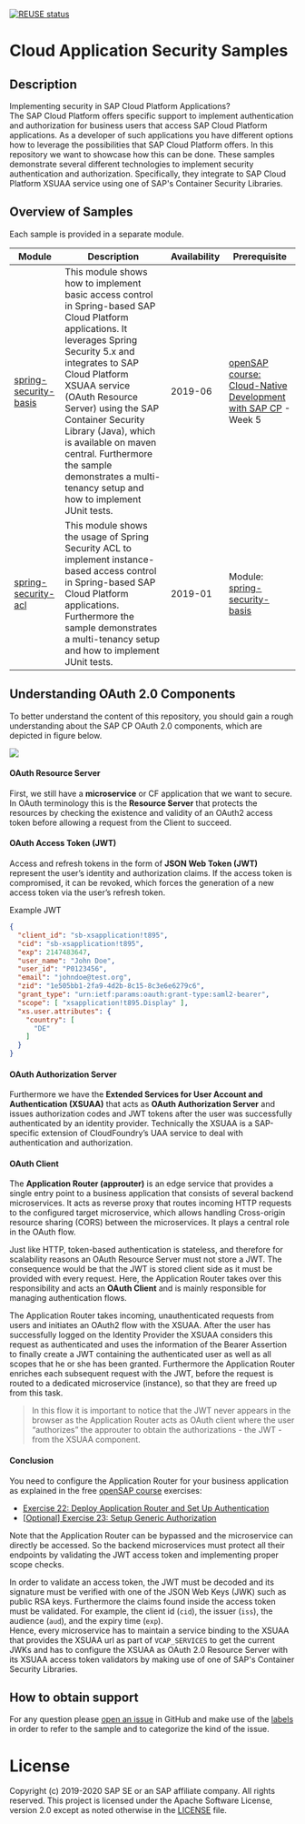 [![REUSE status](https://api.reuse.software/badge/github.com/SAP-samples/cloud-application-security-sample)](https://api.reuse.software/info/github.com/SAP-samples/cloud-application-security-sample)

# Cloud Application Security Samples

## Description
Implementing security in SAP Cloud Platform Applications?  
The SAP Cloud Platform offers specific support to implement authentication and authorization for business users that access SAP Cloud Platform applications. As a developer of such applications you have different options how to leverage the possibilities that SAP Cloud Platform offers. In this repository we want to showcase how this can be done. These samples demonstrate several different technologies to implement security authentication and authorization. Specifically, they integrate to SAP Cloud Platform XSUAA service using one of SAP's Container Security Libraries.

## Overview of Samples
Each sample is provided in a separate module.

Module | Description | Availability | Prerequisite
---- | -------- | ---- | ---
[spring-security-basis](spring-security-basis) | This module shows how to implement basic access control in Spring-based SAP Cloud Platform applications. It leverages Spring Security 5.x and integrates to SAP Cloud Platform XSUAA service (OAuth Resource Server) using the SAP Container Security Library (Java), which is available on maven central. Furthermore the sample demonstrates a multi-tenancy setup and how to implement JUnit tests. | 2019-06 | [openSAP course: Cloud-Native Development with SAP CP](https://open.sap.com/courses/cp5) - Week 5
[spring-security-acl](spring-security-acl) | This module shows the usage of Spring Security ACL to implement instance-based access control in Spring-based SAP Cloud Platform applications. Furthermore the sample demonstrates a multi-tenancy setup and how to implement JUnit tests. | 2019-01 | Module: [spring-security-basis](spring-security-basis) 

   
<a id='components'></a>
## Understanding OAuth 2.0 Components
To better understand the content of this repository, you should gain a rough understanding about the SAP CP OAuth 2.0 components, which are depicted in figure below.

![](images/Figure_OAuth2.0_SAP_CP_Components.png)

#### OAuth Resource Server
First, we still have a **microservice** or CF application that we want to secure. In OAuth terminology this is the **Resource Server** that protects the resources by checking the existence and validity of an OAuth2 access token before allowing a request from the Client to succeed.

#### OAuth Access Token (JWT)
Access and refresh tokens in the form of **JSON Web Token (JWT)** represent the user’s identity and authorization claims. If the access token is compromised, it can be revoked, which forces the generation of a new access token via the user’s refresh token.

Example JWT
```json
{
  "client_id": "sb-xsapplication!t895",
  "cid": "sb-xsapplication!t895",
  "exp": 2147483647,
  "user_name": "John Doe",
  "user_id": "P0123456",
  "email": "johndoe@test.org",
  "zid": "1e505bb1-2fa9-4d2b-8c15-8c3e6e6279c6",
  "grant_type": "urn:ietf:params:oauth:grant-type:saml2-bearer",
  "scope": [ "xsapplication!t895.Display" ],
  "xs.user.attributes": {
    "country": [
      "DE"
    ]
  }
}
```

#### OAuth Authorization Server
Furthermore we have the **Extended Services for User Account and Authentication (XSUAA)** that acts as **OAuth Authorization Server** and issues authorization codes and JWT tokens after the user was successfully authenticated by an identity provider. Technically the XSUAA is a SAP-specific extension of CloudFoundry’s UAA service to deal with authentication and authorization.

#### OAuth Client
The **Application Router (approuter)** is an edge service that provides a single entry point to a business application that consists of several backend microservices. It acts as reverse proxy that routes incoming HTTP requests to the configured target microservice, which allows handling Cross-origin resource sharing (CORS) between the microservices. It plays a central role in the OAuth flow.

Just like HTTP, token-based authentication is stateless, and therefore for scalability reasons an OAuth Resource Server must not store a JWT. The consequence would be that the JWT is stored client side as it must be provided with every request. Here, the Application Router takes over this responsibility and acts an **OAuth Client** and is mainly responsible for managing authentication flows.

The Application Router takes incoming, unauthenticated requests from users and initiates an OAuth2 flow with the XSUAA. After the user has successfully logged on the Identity Provider the XSUAA considers this request as authenticated and uses the information of the Bearer Assertion to finally create a JWT containing the authenticated user as well as all scopes that he or she has been granted. Furthermore the Application Router enriches each subsequent request with the JWT, before the request is routed to a dedicated microservice (instance), so that they are freed up from this task.

> In this flow it is important to notice that the JWT never appears in the browser as the Application Router acts as OAuth client where the user “authorizes” the approuter to obtain the authorizations - the JWT - from the XSUAA component.

#### Conclusion

You need to configure the Application Router for your business application as explained in the free [openSAP course](https://open.sap.com/courses/cp5) exercises:

- [Exercise 22: Deploy Application Router and Set Up Authentication](https://github.com/SAP/cloud-bulletinboard-ads/blob/Documentation/Security/Exercise_22_DeployApplicationRouter.md)
- [[Optional] Exercise 23: Setup Generic Authorization](https://github.com/SAP/cloud-bulletinboard-ads/blob/Documentation/Security/Exercise_23_SetupGenericAuthorization.md)

Note that the Application Router can be bypassed and the microservice can directly be accessed. So the backend microservices must protect all their endpoints by validating the JWT access token and implementing proper scope checks.

In order to validate an access token, the JWT must be decoded and its signature must be verified with one of the JSON Web Keys (JWK) such as public RSA keys. Furthermore the claims found inside the access token must be validated. For example, the client id (`cid`), the issuer (`iss`), the audience (`aud`), and the expiry time (`exp`).  
Hence, every microservice has to maintain a service binding to the XSUAA that provides the XSUAA url as part of `VCAP_SERVICES` to get the current JWKs and has to configure the XSUAA as OAuth 2.0 Resource Server with its XSUAA access token validators by making use of one of SAP's Container Security Libraries.

## How to obtain support
For any question please [open an issue](https://github.com/SAP/cloud-application-security-sample/issues/new) in GitHub and make use of the [labels](https://github.com/SAP/cloud-application-security-sample/labels) in order to refer to the sample and to categorize the kind of the issue.

# License
Copyright (c) 2019-2020 SAP SE or an SAP affiliate company. All rights reserved.
This project is licensed under the Apache Software License, version 2.0 except as noted otherwise in the [LICENSE](LICENSES/Apache-2.0.txt) file.
